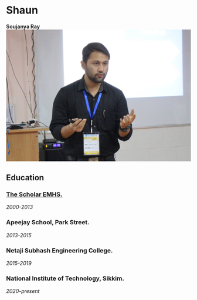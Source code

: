 # Shaun

**Soujanya Ray**
![](https://github.com/thecrazyphysicist369/me/blob/main/images/IMG_36141.jpg)

## Education

### [The Scholar EMHS.](https://www.facebook.com/scholarislampur/)
_2000-2013_

### Apeejay School, Park Street.
_2013-2015_

### Netaji Subhash Engineering College.
_2015-2019_

### National Institute of Technology, Sikkim.
_2020-present_
